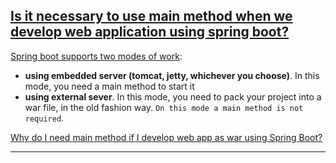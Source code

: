 ## [Is it necessary to use main method when we develop web application using spring boot?](https://stackoverflow.com/questions/57652798/is-it-necessary-to-use-main-method-when-we-develop-web-application-using-spring)

[Spring boot supports two modes of work](https://stackoverflow.com/questions/57652798/is-it-necessary-to-use-main-method-when-we-develop-web-application-using-spring):

- **using embedded server (tomcat, jetty, whichever you choose)**. In this mode, you need a main method to start it
- **using external sever**. In this mode, you need to pack your project into a war file, in the old fashion way. `On this mode a main method is not required`.

[Why do I need main method if I develop web app as war using Spring Boot?](https://stackoverflow.com/questions/29782148/why-do-i-need-main-method-if-i-develop-web-app-as-war-using-spring-boot/46816362)


------------


